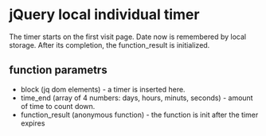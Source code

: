 # jQuery local individual timer

The timer starts on the first visit page. Date now is remembered by local storage. After its completion, the function_result is initialized.

## function parametrs
- block (jq dom elements) - a timer is inserted here.
- time_end (array of 4 numbers: days, hours, minuts, seconds) - amount of time to count down.
- function_result (anonymous function) -  the function is init after the timer expires
